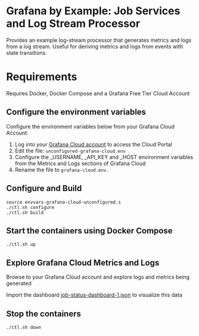 # Grafana by Example: Job Services and Log Stream Processor

Provides an example log-stream processor that generates metrics and logs from a log stream. Useful for deriving metrics and logs from events with state transitions.

# Requirements
Requires Docker, Docker Compose and a Grafana Free Tier Cloud Account

## Configure the environment variables

Configure the environment variables below from your Grafana Cloud Account:

1. Log into your [Grafana Cloud account](https://grafana.com/auth/sign-in) to access the Cloud Portal
2. Edit the file: ```unconfigured-grafana-cloud.env```
3. Configure the _USERNAME, _API_KEY and _HOST environment variables from the Metrics and Logs sections of Grafana Cloud
4. Rename the file to ```grafana-cloud.env.```

## Configure and Build
```
source envvars-grafana-cloud-unconfigured.s
./ctl.sh configure
./ctl.sh build
```
## Start the containers using Docker Compose
```
./ctl.sh up
```

## Explore Grafana Cloud Metrics and Logs
Browse to your Grafana Cloud account and explore logs and metrics being generated

Import the dashboard [job-status-dashboard-1.json](https://github.com/grafana/grafana-by-example-configuration/blob/main/job-status/grafana-server/job-status-dashboard-1.json) to visualize this data

## Stop the containers
```
./ctl.sh down
```